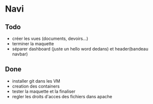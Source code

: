 # Navi

## Todo
- créer les vues (documents, devoirs...)
- terminer la maquette
- séparer dashboard (juste un hello word dedans) et header(bandeau navbar)

## Done
- installer git dans les VM
- creation des containers
- tester la maquette et la finaliser
- regler les droits d'acces des fichiers dans apache 

